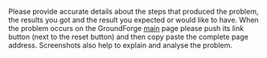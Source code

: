 Please provide accurate details about the steps that produced the problem,
the results you got and the result you expected or would like to have.
When the problem occurs on the GroundForge [main] page
please push its link button (next to the reset button)
and then copy paste the complete page address.
Screenshots also help to explain and analyse the problem.

[main]: https://d-bl.github.io/GroundForge/
